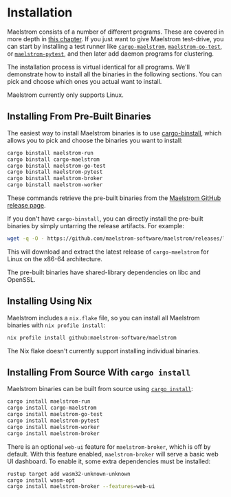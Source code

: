 # Installation

Maelstrom consists of a number of different programs. These are covered in more
depth in [this chapter](programs.md). If you just want to give Maelstrom
test-drive, you can start by installing a test runner like
[`cargo-maelstrom`](cargo-maelstrom.md), [`maelstrom-go-test`](go-test.md), or
[`maelstrom-pytest`](pytest.md), and then later add daemon programs for
clustering.

The installation process is virtual identical for all programs. We'll
demonstrate how to install all the binaries in the following sections. You can
pick and choose which ones you actual want to install.

Maelstrom currently only supports Linux.

## Installing From Pre-Built Binaries

The easiest way to install Maelstrom binaries is to use
[cargo-binstall](https://github.com/cargo-bins/cargo-binstall), which allows
you to pick and choose the binaries you want to install:

```bash
cargo binstall maelstrom-run
cargo binstall cargo-maelstrom
cargo binstall maelstrom-go-test
cargo binstall maelstrom-pytest
cargo binstall maelstrom-broker
cargo binstall maelstrom-worker
```

These commands retrieve the pre-built binaries from the [Maelstrom GitHub
release page](https://github.com/maelstrom-software/maelstrom/releases).

If you don't have `cargo-binstall`, you can directly install the pre-built
binaries by simply untarring the release artifacts. For example:

```bash
wget -q -O - https://github.com/maelstrom-software/maelstrom/releases/latest/download/cargo-maelstrom-x86_64-unknown-linux-gnu.tgz | tar xzf -
```

This will download and extract the latest release of `cargo-maelstrom` for
Linux on the x86-64 architecture.

The pre-built binaries have shared-library dependencies on libc and OpenSSL.

## Installing Using Nix

Maelstrom includes a `nix.flake` file, so you can install all Maelstrom binaries with `nix profile install`:

```bash
nix profile install github:maelstrom-software/maelstrom
```

The Nix flake doesn't currently support installing individual binaries.

## Installing From Source With `cargo install`

Maelstrom binaries can be built from source using [`cargo
install`](https://doc.rust-lang.org/cargo/commands/cargo-install.html):

```bash
cargo install maelstrom-run
cargo install cargo-maelstrom
cargo install maelstrom-go-test
cargo install maelstrom-pytest
cargo install maelstrom-worker
cargo install maelstrom-broker
```

There is an optional `web-ui` feature for `maelstrom-broker`, which is off by
default. With this feature enabled, `maelstrom-broker` will serve a basic web
UI dashboard. To enable it, some extra dependencies must be installed:

```bash
rustup target add wasm32-unknown-unknown
cargo install wasm-opt
cargo install maelstrom-broker --features=web-ui
```
